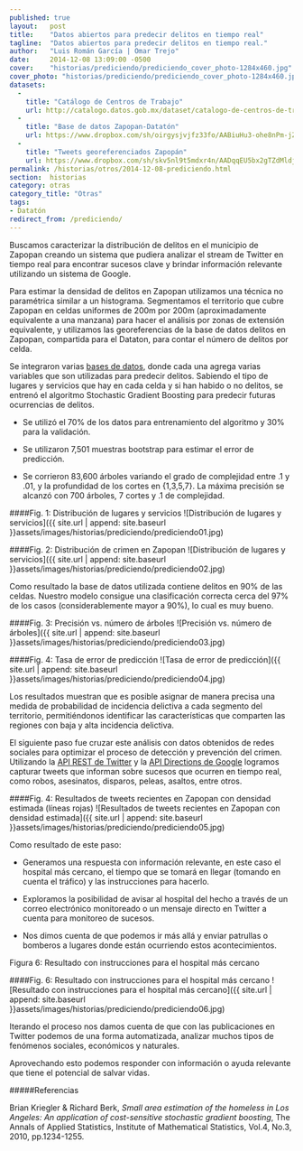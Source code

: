 ```yaml
---
published: true
layout:   post
title:    "Datos abiertos para predecir delitos en tiempo real"
tagline:  "Datos abiertos para predecir delitos en tiempo real."
author:   "Luis Román García | Omar Trejo"
date:     2014-12-08 13:09:00 -0500
cover:    "historias/prediciendo/prediciendo_cover_photo-1284x460.jpg"
cover_photo: "historias/prediciendo/prediciendo_cover_photo-1284x460.jpg"
datasets:
  -
    title: "Catálogo de Centros de Trabajo"
    url: http://catalogo.datos.gob.mx/dataset/catalogo-de-centros-de-trabajo
  -
    title: "Base de datos Zapopan-Datatón"
    url: https://www.dropbox.com/sh/oirgysjvjfz33fo/AABiuHu3-ohe8nPm-jZFqQn4a
  -
    title: "Tweets georeferenciados Zapopán"
    url: https://www.dropbox.com/sh/skv5nl9t5mdxr4n/AADqqEU5bx2gTZdMldjdvLfVa
permalink: /historias/otros/2014-12-08-prediciendo.html
section:  historias
category: otras
category_title: "Otras"
tags:
- Datatón
redirect_from: /prediciendo/
---
```


Buscamos caracterizar la distribución de delitos en el municipio de Zapopan creando un sistema que pudiera analizar el stream de Twitter en tiempo real para encontrar sucesos clave y brindar información relevante utilizando un sistema de Google.

Para estimar la densidad de delitos en Zapopan utilizamos una técnica no paramétrica similar a un histograma. Segmentamos el territorio que cubre Zapopan en celdas uniformes de 200m por 200m (aproximadamente equivalente a una manzana) para hacer el análisis por zonas de extensión equivalente, y utilizamos las georeferencias de la base de datos delitos en Zapopan, compartida para el Dataton, para contar el número de delitos por celda.

Se integraron varias [bases de datos](http://dataton.datos.gob.mx "Página del Datatón en datos.gob.mx"), donde cada una agrega varias variables que son utilizadas para predecir delitos. Sabiendo el tipo de lugares y servicios que hay en cada celda y si han habido o no delitos, se entrenó el algoritmo Stochastic Gradient Boosting para predecir futuras ocurrencias de delitos.

- Se utilizó el 70% de los datos para entrenamiento del algoritmo y 30% para la validación. 

- Se utilizaron 7,501 muestras bootstrap para estimar el error de predicción.

- Se corrieron 83,600 árboles variando el grado de complejidad entre .1 y .01, y la profundidad de los cortes en {1,3,5,7}. La máxima precisión se alcanzó con 700 árboles, 7 cortes y .1 de complejidad.

####Fig. 1: Distribución de lugares y servicios
![Distribución de lugares y servicios]({{ site.url | append: site.baseurl }}assets/images/historias/prediciendo/prediciendo01.jpg)

####Fig. 2: Distribución de crimen en Zapopan
![Distribución de lugares y servicios]({{ site.url | append: site.baseurl }}assets/images/historias/prediciendo/prediciendo02.jpg)

Como resultado la base de datos utilizada contiene delitos en 90% de las celdas. Nuestro modelo consigue una clasificación correcta cerca del 97% de los casos (considerablemente mayor a 90%), lo cual es muy bueno.

####Fig. 3: Precisión vs. número de árboles
![Precisión vs. número de árboles]({{ site.url | append: site.baseurl }}assets/images/historias/prediciendo/prediciendo03.jpg)

####Fig. 4: Tasa de error de predicción
![Tasa de error de predicción]({{ site.url | append: site.baseurl }}assets/images/historias/prediciendo/prediciendo04.jpg)

Los resultados muestran que es posible asignar de manera precisa una medida de probabilidad de incidencia delictiva a cada segmento del territorio, permitiéndonos identificar las características que comparten las regiones con baja y alta incidencia delictiva. 

El siguiente paso fue cruzar este análisis con datos obtenidos de redes sociales para optimizar el proceso de detección y prevención del crimen. Utilizando la [API REST de Twitter](https://dev.twitter.com "Sitio para Desarrolladores de Twitter") y la [API Directions de Google](https://developers.google.com/maps/documentation/directions/ "Sitio de Direcciones de APIs de Google") logramos capturar tweets que informan sobre sucesos que ocurren en tiempo real, como robos, asesinatos, disparos, peleas, asaltos, entre otros. 

####Fig. 4: Resultados de tweets recientes en Zapopan con densidad estimada  (líneas rojas)
![Resultados de tweets recientes en Zapopan con densidad estimada]({{ site.url | append: site.baseurl }}assets/images/historias/prediciendo/prediciendo05.jpg)

Como resultado de este paso: 

- Generamos una respuesta con información relevante, en este caso el hospital más cercano, el tiempo que se tomará en llegar (tomando en cuenta el tráfico) y las instrucciones para hacerlo.

- Exploramos la posibilidad de avisar al hospital del hecho a través de un correo electrónico monitoreado o un mensaje directo en Twitter a cuenta para monitoreo de sucesos.

- Nos dimos cuenta de que podemos ir más allá y enviar patrullas o bomberos a lugares donde están ocurriendo estos acontecimientos. 

Figura 6: Resultado con instrucciones para el hospital más cercano  

####Fig. 6: Resultado con instrucciones para el hospital más cercano
![Resultado con instrucciones para el hospital más cercano]({{ site.url | append: site.baseurl }}assets/images/historias/prediciendo/prediciendo06.jpg)


Iterando el proceso nos damos cuenta de que con las publicaciones en Twitter podemos de una forma automatizada, analizar muchos tipos de fenómenos sociales, económicos y naturales.
 
Aprovechando esto podemos responder con información o ayuda relevante que tiene el potencial de salvar vidas.

#####Referencias

Brian Kriegler & Richard Berk, *Small area estimation of the homeless in Los Angeles: An application of cost-sensitive stochastic gradient boosting*, The Annals of Applied Statistics, Institute of Mathematical Statistics, Vol.4, No.3, 2010, pp.1234-1255.
